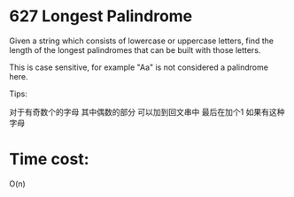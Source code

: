 # 627 Longest Palindrome

Given a string which consists of lowercase or uppercase letters, find the length of the longest palindromes that can be built with those letters.

This is case sensitive, for example "Aa" is not considered a palindrome here.


Tips: 

对于有奇数个的字母 其中偶数的部分 可以加到回文串中 最后在加个1 如果有这种字母


# Time cost:

O(n)